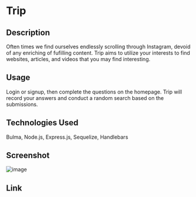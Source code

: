 # Trip
## Description
Often times we find ourselves endlessly scrolling through Instagram, devoid of any enriching of fufilling content. Trip aims to utilize your interests to find websites, articles, and videos that you may find interesting.
## Usage
Login or signup, then complete the questions on the homepage. Trip will record your answers and conduct a random search based on the submissions.
## Technologies Used
Bulma, Node.js, Express.js, Sequelize, Handlebars 
## Screenshot
![image](https://user-images.githubusercontent.com/110688090/193847530-0c7b0d76-26f2-447b-9591-a178a439d8a2.png)
## Link
